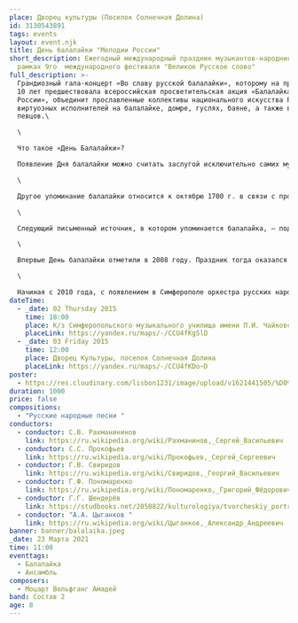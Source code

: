 ```yaml
---
place: Дворец культуры (Поселок Солнечная Долина)
id: 3130543891
tags: events
layout: event.njk
title: День балалайки "Мелодии России"
short_description: Ежегодный международный праздник музыкантов-народников в
  рамках 9го  международного фестиваля "Великое Русское слово"
full_description: >-
  Грандиозный гала-концерт «Во славу русской балалайки», которому на протяжении
  10 лет предшествовала всероссийская просветительская акция «Балалайка — душа
  России», объединит прославленные коллективы национального искусства России и
  виртуозных исполнителей на балалайке, домре, гуслях, баяне, а также выдающихся
  певцов.\

  \

  Что такое «День Балалайки»?

  Появление Дня балалайки можно считать заслугой исключительно самих музыкантов-народников. Праздник еще не признан официально, но музыкальному сообществу это не мешает ежегодно отмечать его выступлениями и концертами. Историческим основанием для выбора даты стало первое письменное упоминание о балалайке, которое содержится в документе от 13 июня 1688 года «Память из Стрелецкого приказа в Малороссийский приказ». В нем, среди прочего, сообщается, что в Москве « … в Стрелецкий приказ приведены арзамасец посадский человек Савка Фёдоров сын Селезнев да Шенкурского уезду дворцовой Важеской волости крестьянин Ивашко Дмитриев, а с ними принесена балалайка для того, что они ехали на извозничье лошади в телеге в Яуские ворота, пели песни и в тое балалайку играли и караульных стрельцов, которые стояли у Яуских ворот на карауле, бранили.» \

  \

  Другое упоминание балалайки относится к октябрю 1700 г. в связи с произошедшей в Верхотурском уезде дракой. По свидетельству ямщиков Проньки и Алексея Баяновых, дворовый человек стольника воеводы К. П. Козлова И. Пашков гонялся за ними и «бил их балалайкой». \

  \

  Следующий письменный источник, в котором упоминается балалайка, — подписанный Петром I «Реестр», относящийся к 1714 году: в Санкт-Петербурге, во время празднования шутовской свадьбы «князя-папы» Н. М. Зотова кроме прочих инструментов, которые несли ряженые, были названы четыре балалайки. \

  \

  Впервые День балалайки отметили в 2008 году. Праздник тогда оказался связан сразу с двумя «балалаечными» юбилеями: исполнилось 320 лет первому документальному упоминанию инструмента и 125 лет прошло с даты, когда с балалайкой впервые познакомился музыкант, создатель и дирижер первого Национального оркестра русских народных инструментов Василий Андреев. Фактически это событие положило начало развитию искусства игры на народных инструментах в том виде, в каком оно сейчас знакомо нам. День Балалайки отмечают профессиональные исполнители, играющие на разных русских народных музыкальных инструментах, творческие коллективы, просто любители, музыканты народники Европы, Латинской Америки, Австралии, США, ЮАР, Украины, Беларуси, Казахстана и, конечно, России. \

  \

  Начиная с 2010 года, с появлением в Симферополе оркестра русских народных инструментов им. Г. Шендерёва праздник музыкантов-народников стал популярным и традиционным событием в жизни полуострова. Каждое лето тут собираются как молодые музыканты так и мэтры народно-инструментального искусства.
dateTime:
  - _date: 02 Thursday 2015
    time: 18:00
    place: К/з Симферопольского музыкального училища имени П.И. Чайковского
    placeLink: https://yandex.ru/maps/-/CCU4fKgSlD
  - _date: 03 Friday 2015
    time: 12:00
    place: Дворец Культуры, поселок Солнечная Долина
    placeLink: https://yandex.ru/maps/-/CCU4fKDo~D
poster:
  - https://res.cloudinary.com/lisbon1231/image/upload/v1621441505/%D0%B0%D1%84%D0%B8%D1%88%D0%B02015_i5ullc.jpg
duration: 1000
price: false
compositions:
  - "Русские народные песни "
conductors:
  - conductor: С.В. Рахманининов
    link: https://ru.wikipedia.org/wiki/Рахманинов,_Сергей_Васильевич
  - conductor: С.C. Прокофьев
    link: https://ru.wikipedia.org/wiki/Прокофьев,_Сергей_Сергеевич
  - conductor: Г.В. Свиридов
    link: https://ru.wikipedia.org/wiki/Свиридов,_Георгий_Васильевич
  - conductor: Г.Ф. Пономаренко
    link: https://ru.wikipedia.org/wiki/Пономаренко,_Григорий_Фёдорович
  - conductor: Г.Г. Шендерёв
    link: https://studbooks.net/2050822/kulturologiya/tvorcheskiy_portret_shenderyova_1937_1984
  - conductor: "А.А. Цыганков "
    link: https://ru.wikipedia.org/wiki/Цыганков,_Александр_Андреевич
banner: banner/balalaika.jpeg
_date: 23 Марта 2021
time: 11:00
eventtags:
  - Балалайка
  - Ансамбль
composers:
  - Моцарт Вольфганг Амадей
band: Состав 2
age: 8
---
```

